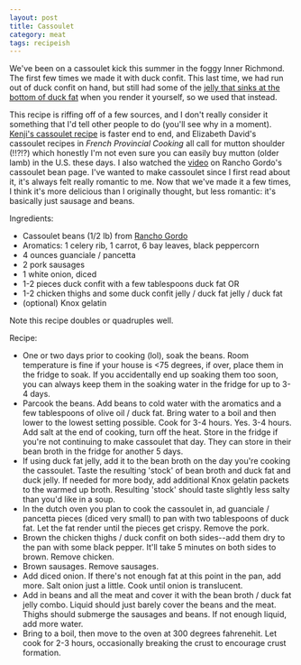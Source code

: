 ```yaml
---
layout: post
title: Cassoulet
category: meat
tags: recipeish
---
```


We've been on a cassoulet kick this summer in the foggy Inner Richmond. The first few times we made it with duck confit. This last time, we had run out of duck confit on hand, but still had some of the [jelly that sinks at the bottom of duck fat](https://www.reddit.com/r/AskCulinary/comments/6g2klj/the_gelatin_of_duck_fat/) when you render it yourself, so we used that instead.

This recipe is riffing off of a few sources, and I don't really consider it something that I'd tell other people to do (you'll see why in a moment). [Kenji's cassoulet recipe](https://www.seriouseats.com/recipes/2014/10/traditional-french-cassoulet-recipe.html) is faster end to end, and Elizabeth David's cassoulet recipes in _French Provincial Cooking_ all call for mutton shoulder (!!?!?) which honestly I'm not even sure you can easily buy mutton (older lamb) in the U.S. these days. I also watched the [video](https://www.ranchogordo.com/products/cassoulet-tarbais-bean) on Rancho Gordo's cassoulet bean page. I've wanted to make cassoulet since I first read about it, it's always felt really romantic to me. Now that we've made it a few times, I think it's more delicious than I originally thought, but less romantic: it's basically just sausage and beans.

Ingredients:
* Cassoulet beans (1/2 lb) from [Rancho Gordo](https://www.ranchogordo.com/products/cassoulet-tarbais-bean)
* Aromatics: 1 celery rib, 1 carrot, 6 bay leaves, black peppercorn
* 4 ounces guanciale / pancetta
* 2 pork sausages
* 1 white onion, diced
* 1-2 pieces duck confit with a few tablespoons duck fat OR
* 1-2 chicken thighs and some duck confit jelly / duck fat jelly / duck fat
* (optional) Knox gelatin

Note this recipe doubles or quadruples well.

Recipe:
* One or two days prior to cooking (lol), soak the beans. Room temperature is fine if your house is <75 degrees, if over, place them in the fridge to soak. If you accidentally end up soaking them too soon, you can always keep them in the soaking water in the fridge for up to 3-4 days.
* Parcook the beans. Add beans to cold water with the aromatics and a few tablespoons of olive oil / duck fat. Bring water to a boil and then lower to the lowest setting possible. Cook for 3-4 hours. Yes. 3-4 hours. Add salt at the end of cooking, turn off the heat. Store in the fridge if you're not continuing to make cassoulet that day. They can store in their bean broth in the fridge for another 5 days.
* If using duck fat jelly, add it to the bean broth on the day you're cooking the cassoulet. Taste the resulting 'stock' of bean broth and duck fat and duck jelly. If needed for more body, add additional Knox gelatin packets to the warmed up broth. Resulting 'stock' should taste slightly less salty than you'd like in a soup.
* In the dutch oven you plan to cook the cassoulet in, ad guanciale / pancetta pieces (diced very small) to pan with two tablespoons of duck fat. Let the fat render until the pieces get crispy. Remove the pork.
* Brown the chicken thighs / duck confit on both sides--add them dry to the pan with some black pepper. It'll take 5 minutes on both sides to brown. Remove chicken.
* Brown sausages. Remove sausages.
* Add diced onion. If there's not enough fat at this point in the pan, add more. Salt onion just a little. Cook until onion is translucent.
* Add in beans and all the meat and cover it with the bean broth / duck fat jelly combo. Liquid should just barely cover the beans and the meat. Thighs should submerge the sausages and beans. If not enough liquid, add more water.
* Bring to a boil, then move to the oven at 300 degrees fahrenehit. Let cook for 2-3 hours, occasionally breaking the crust to encourage crust formation.
